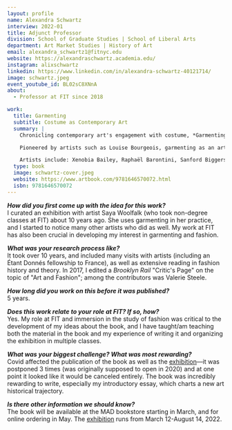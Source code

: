 ```yaml
---
layout: profile
name: Alexandra Schwartz
interview: 2022-01
title: Adjunct Professor
division: School of Graduate Studies | School of Liberal Arts
department: Art Market Studies | History of Art
email: alexandra_schwartz1@fitnyc.edu
website: https://alexandraschwartz.academia.edu/
instagram: alixschwartz
linkedin: https://www.linkedin.com/in/alexandra-schwartz-40121714/
image: schwartz.jpeg
event_youtube_id: BL02sC8XNnA
about:
  - Professor at FIT since 2018

work:
  title: Garmenting
  subtitle: Costume as Contemporary Art
  summary: |
    Chronicling contemporary art's engagement with costume, *Garmenting: Costume as Contemporary Art* shows how visual artists around the globe are using garments to examine issues of subjectivity, identity and difference. Featuring 35 international artists, Garmenting is organized around five interrelated themes: functionality, cultural difference, gender, activism and performance.  

    Pioneered by artists such as Louise Bourgeois, garmenting as an artistic strategy emerged during the 1960s and '70s, and came to further prominence during the 1990s, with work by artists such as Nick Cave, Yinka Shonibare and Andrea Zittel, and has flourished in recent years.

    Artists include: Xenobia Bailey, Raphaël Barontini, Sanford Biggers, Karina Bisch, Zoë Buckman, Nick Cave, Enoch Cheng, Sylvie Fleury, Jeffrey Gibson, Annette Messager, Mark Newport, Raul de Nieves, Wanda Raimundi Ortiz, Jacolby Satterwhite, Devan Shimoyama, Yinka Shonibare, Mary Sibande, Franz Erhard Walther and Saya Woolfalk.
  type: book
  image: schwartz-cover.jpeg
  website: https://www.artbook.com/9781646570072.html
  isbn: 9781646570072
---
```

***How did you first come up with the idea for this work?***  
I curated an exhibition with artist Saya Woolfalk (who took non-degree classes at FIT) about 10 years ago. She uses garmenting in her practice, and I started to notice many other artists who did as well. My work at FIT has also been crucial in developing my interest in garmenting and fashion.

***What was your research process like?***  
It took over 10 years, and included many visits with artists (including an Étant Donnés fellowship to France), as well as extensive reading in fashion history and theory. In 2017, I edited a *Brooklyn Rail* "Critic's Page" on the topic of "Art and Fashion"; among the contributors was Valerie Steele.

***How long did you work on this before it was published?***  
5 years.

***Does this work relate to your role at FIT? If so, how?***  
Yes. My role at FIT and immersion in the study of fashion was critical to the development of my ideas about the book, and I have taught/am teaching both the material in the book and my experience of writing it and organizing the exhibition in multiple classes.

***What was your biggest challenge? What was most rewarding?***  
Covid affected the publication of the book as well as the [exhibition](https://madmuseum.org/exhibition/garmenting-costume-contemporary-art)—it was postponed 3 times (was originally supposed to open in 2020) and at one point it looked like it would be canceled entirely. The book was incredibly rewarding to write, especially my introductory essay, which charts a new art historical trajectory.

***Is there other information we should know?***  
The book will be available at the MAD bookstore starting in March, and for online ordering in May. The [exhibition](https://madmuseum.org/exhibition/garmenting-costume-contemporary-art) runs from March 12-August 14, 2022.

